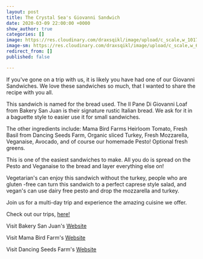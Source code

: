 ```yaml
---
layout: post
title: The Crystal Sea's Giovanni Sandwich
date: 2020-03-09 22:00:00 +0000
show_author: true
categories: []
image: https://res.cloudinary.com/draxsqikl/image/upload/c_scale,w_1017/v1583282673/2020-03-03_16-25-01_1_ybgqmd.jpg
image-sm: https://res.cloudinary.com/draxsqikl/image/upload/c_scale,w_653/v1583282673/2020-03-03_16-25-01_1_ybgqmd.jpg
redirect_from: []
published: false

---
```

If you've gone on a trip with us, it is likely you have had one of our Giovanni Sandwiches. We love these sandwiches so much, that I wanted to share the recipe with you all.

This sandwich is named for the bread used. The Il Pane Di Giovanni Loaf from Bakery San Juan is their signature rustic Italian bread. We ask for it in a baguette style to easier use it for small sandwiches. 

The other ingredients include: Mama Bird Farms Heirloom Tomato, Fresh Basil from Dancing Seeds Farm, Organic sliced Turkey, Fresh Mozzarella, Veganaise, Avocado, and of course our homemade Pesto! Optional fresh greens. 

This is one of the easiest sandwiches to make. All you do is spread on the Pesto and Veganaise to the bread and layer everything else on! 

Vegetarian's can enjoy this sandwich without the turkey, people who are gluten -free can turn this sandwich to a perfect caprese style salad, and vegan's can use dairy free pesto and drop the mozzarella and turkey.

Join us for a multi-day trip and experience the amazing cuisine we offer.

Check out our trips, [here!](https://www.crystalseas.com/cs-general-our-tours.htm)

Visit Bakery San Juan's [Website](http://www.bakerysanjuan.com/)

Visit Mama Bird Farm's [Website](https://mamabirdfarm.com/)

Visit Dancing Seeds Farm's [Website](https://dancingseedsfarm.com/)
